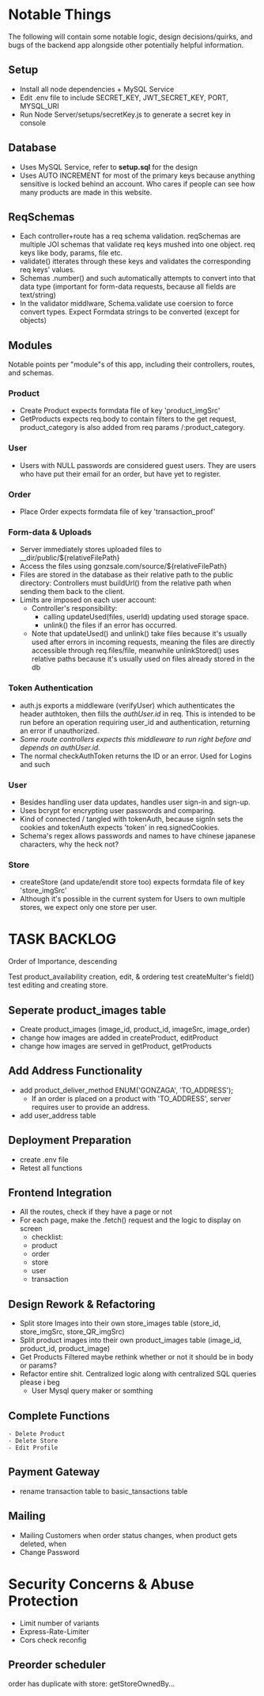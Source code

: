 # Notable Things
The following will contain some notable logic, design decisions/quirks, and bugs of the backend app alongside other potentially helpful information.
## Setup
- Install all node dependencies + MySQL Service
- Edit .env file to include SECRET_KEY, JWT_SECRET_KEY, PORT, MYSQL_URI
- Run Node Server/setups/secretKey.js to generate a secret key in console

## Database
- Uses MySQL Service, refer to **setup.sql** for the design
- Uses AUTO INCREMENT for most of the primary keys because anything sensitive is locked behind an account. Who cares if people can see how many products are made in this website.

## ReqSchemas
- Each controller+route has a req schema validation. reqSchemas are multiple JOI schemas that validate req keys mushed into one object. req  keys like body, params, file etc. 
- validate() itterates through these keys and validates the corresponding req keys' values. 
- Schemas .number() and such automatically attempts to convert into that data type (important for form-data requests, because all fields are text/string)
- In the validator middlware, Schema.validate use coersion to force convert types. Expect Formdata strings to be converted (except for objects)

## Modules
Notable points per "module"s of this app, including their controllers, routes, and schemas.
### Product
- Create Product expects formdata file of key 'product_imgSrc'
- GetProducts expects req.body to contain filters to the get request, product_category is also added from req params /:product_category.
### User
- Users with NULL passwords are considered guest users. They are users who have put their email for an order, but have yet to register.
### Order
- Place Order expects formdata file of key 'transaction_proof'
### Form-data & Uploads
- Server immediately stores uploaded files to __dir/public/${relativeFilePath}
- Access the files using gonzsale.com/source/${relativeFilePath}
- Files are stored in the database as their relative path to the public directory: Controllers must buildUrl() from the relative path when sending them back to the client.
- Limits are imposed on each user account:
    - Controller's responsibility: 
        - calling updateUsed(files, userId) updating used storage space. 
        - unlink() the files if an error has occurred.
    - Note that updateUsed() and unlink() take files because it's usually used after errors in incoming requests, meaning the files are directly accessible through req.files/file, meanwhile unlinkStored() uses relative paths because it's usually used on files already stored in the db
### Token Authentication
- auth.js exports a middleware (verifyUser) which authenticates the header authtoken, then fills the *authUser.id* in req. This is intended to be run before an operation requiring user_id and authentication, returning an error if unauthorized.
- *Some route controllers expects this middleware to run right before and depends on authUser.id.*
- The normal checkAuthToken returns the ID or an error. Used for Logins and such
### User
- Besides handling user data updates, handles user sign-in and sign-up.
- Uses bcrypt for encrypting user passwords and comparing.
- Kind of connected / tangled with tokenAuth, because signIn sets the cookies and tokenAuth expects 'token' in req.signedCookies.
- Schema's regex allows passwords and names to have chinese japanese characters, why the heck not?
### Store
- createStore (and update/endit store too) expects formdata file of key 'store_imgSrc'
- Although it's possible in the current system for Users to own multiple stores, we expect only one store per user.


# TASK BACKLOG
Order of Importance, descending

Test product_availability creation, edit, & ordering
test createMulter's field()
test editing and creating store.

## Seperate product_images table
- Create product_images (image_id, product_id, imageSrc, image_order)
- change how images are added in createProduct, editProduct
- change how images are served in getProduct, getProducts
## Add Address Functionality
- add product_deliver_method ENUM('GONZAGA', 'TO_ADDRESS'); 
    - If an order is placed on a product with 'TO_ADDRESS', server requires user to provide an address. 
- add user_address table 
## Deployment Preparation
- create .env file
- Retest all functions

## Frontend Integration
- All the routes, check if they have a page or not
- For each page, make the .fetch() request and the logic to display on screen
    - checklist:
    - product
    - order
    - store
    - user
    - transaction

## Design Rework & Refactoring
- Split store Images into their own store_images table (store_id, store_imgSrc, store_QR_imgSrc)
- Split product images into their own product_images table (image_id, product_id, product_image)
- Get Products Filtered maybe rethink whether or not it should be in body or params?
- Refactor entire shit. Centralized logic along with centralized SQL queries please i beg
    - User Mysql query maker or somthing
## Complete Functions
    - Delete Product
    - Delete Store
    - Edit Profile
## Payment Gateway
- rename transaction table to basic_tansactions table
## Mailing
- Mailing Customers when order status changes, when product gets deleted, when  
- Change Password
# Security Concerns & Abuse Protection
- Limit number of variants
- Express-Rate-Limiter
- Cors check reconfig
## Preorder scheduler


order has duplicate with store: getStoreOwnedBy...